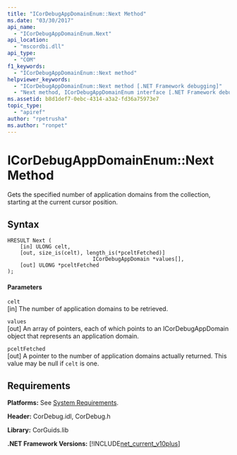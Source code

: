 ```yaml
---
title: "ICorDebugAppDomainEnum::Next Method"
ms.date: "03/30/2017"
api_name: 
  - "ICorDebugAppDomainEnum.Next"
api_location: 
  - "mscordbi.dll"
api_type: 
  - "COM"
f1_keywords: 
  - "ICorDebugAppDomainEnum::Next method"
helpviewer_keywords: 
  - "ICorDebugAppDomainEnum::Next method [.NET Framework debugging]"
  - "Next method, ICorDebugAppDomainEnum interface [.NET Framework debugging]"
ms.assetid: b8d1def7-0ebc-4314-a3a2-fd36a75973e7
topic_type: 
  - "apiref"
author: "rpetrusha"
ms.author: "ronpet"
---
```

# ICorDebugAppDomainEnum::Next Method
Gets the specified number of application domains from the collection, starting at the current cursor position.  
  
## Syntax  
  
```  
HRESULT Next (  
    [in] ULONG celt,  
    [out, size_is(celt), length_is(*pceltFetched)]  
                           ICorDebugAppDomain *values[],  
    [out] ULONG *pceltFetched  
);  
```  
  
#### Parameters  
 `celt`  
 [in] The number of application domains to be retrieved.  
  
 `values`  
 [out] An array of pointers, each of which points to an ICorDebugAppDomain object that represents an application domain.  
  
 `pceltFetched`  
 [out] A pointer to the number of application domains actually returned. This value may be null if `celt` is one.  
  
## Requirements  
 **Platforms:** See [System Requirements](../../../../docs/framework/get-started/system-requirements.md).  
  
 **Header:** CorDebug.idl, CorDebug.h  
  
 **Library:** CorGuids.lib  
  
 **.NET Framework Versions:** [!INCLUDE[net_current_v10plus](../../../../includes/net-current-v10plus-md.md)]
